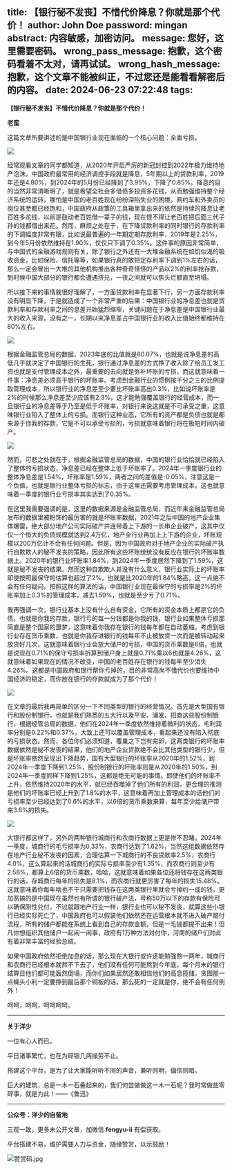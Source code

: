 title: 【银行秘不发丧】不惜代价降息？你就是那个代价！
author: John Doe
password: mingan
abstract: 内容敏感，加密访问。
message: 您好，这里需要密码。
wrong_pass_message: 抱歉，这个密码看着不太对，请再试试。
wrong_hash_message: 抱歉，这个文章不能被纠正，不过您还是能看看解密后的内容。
date: 2024-06-23 07:22:48
tags:
---
**【银行秘不发丧】不惜代价降息？你就是那个代价！**<!--more-->

**老蛮**

这篇文章所要讲述的是中国银行业现在面临的一个核心问题：全面亏损。

![](/images/20240622001.png)

经常观看文章的同学都知道，从2020年开启严厉的新冠封控到2022年极力维持地产泡沫，中国政府最常用的经济调控手段就是降息，5年期以上的贷款利率，2019年还是4.80%，到2024年的5月份已经降到了3.95%，下降了0.85%。降息的目的当然非常清晰明了，就是希望全社会多借债多投资多花钱，从而勉强维持整个经济系统的运转，哪怕是中国的老百姓现在纷纷深陷失业的困境，网约车和外卖员的岗位甚至都已经饱和，中国政府从政策的工具箱里拿出来的依然是持续的降息让老百姓多花钱，以前是鼓动老百姓借一辈子的钱，现在恨不得让老百姓把后面三代子孙的钱都借出来花。然而，麻烦之处在于，在下降贷款利率的同时银行的存款利率的下调幅度非常有限，比如说最普遍的一年期定期存款利率，2019年是2.25%，到今年5月份依然维持在1.90%，仅仅只下调了0.35%。这件事的原因非常简单，与中国式的金融游戏规则有关，除了银行之外还有一大堆金融系统在如饥似渴的吸收资金，比如保险、信托等等，如果银行真的敢把定存利率下调到1%左右的话，那么一定会冒出一大堆的其他机构推出各种奇奇怪怪的产品以2%的利率抢存款，到时候中国大部分的银行都会遭遇挤兑，一夜之间就可以焦头烂额直至坍塌。

所以接下来的事情就很好理解了，一方面贷款利率在显著下行，另一方面存款利率没有明显下降，于是就造成了一个非常严重的后果：中国银行业的净息差也就是贷款利率和存款利率之间的息差开始猛烈缩窄，关键问题在于净息差是中国银行业最大的收入来源，没有之一，长期以来净息差占中国银行业的收入比值始终都维持在80%左右。

![](/images/20240622002.png)

根据金融监管总局的数据，2023年底的比值就是80.07%，也就是说净息差的高低几乎就决定了中国银行的生死，银行通过净息差的方式挣了收入除了给员工发工资也就是支付管理成本之外，最重要的去向就是弥补坏账的亏损，而这就意味着一件事：净息差必须高于银行的坏账率。考虑到金融行业的惯例按千分之三的比例提取管理成本，所以银行业的净息差至少要比坏账率高出0.3%，比如说坏账率是2%的时候那么净息差至少应该有2.3%，这才能勉强覆盖银行的经营成本，而一旦银行业的净息差等于乃至是低于坏账率，对银行来说这就是不可承受之重，这意味银行业陷入了整体上的亏损。而银行这种业态，它所有的资产都是负债也就是都来源于你我的存款，它是不可以承受亏损的，亏损就意味着银行将在极短时间内破产。

![](/images/20240622003.png)

然而，可悲之处就在于，根据金融监管总局的数据，中国的银行业恰恰就已经陷入了整体的亏损状态，净息差已经在整体上低于坏账率了。2024年一季度银行业的整体净息差是1.54%，坏账率是1.59%，两者之间的差值是-0.05%，注意这是一个负值，也就是银行业整体亏损的标志，由于这里还需要考虑管理成本，这也就意味着一季度的银行业亏损率其实达到了0.35%。

在这里我需要强调的是，这里的数据来源是金融监管总局，而近年来金融监管总局发布的数据里被粉饰的最厉害的就是坏账率数据，2021年之后中国的地产企业集体爆雷，绝大部分地产公司实际破产并连带着上下游的一长串企业破产，这其中仅仅一个恒大的负债规模就达到2.4万亿，地产全行业再加上上下游的企业，坏账规模以200万亿计不会有任何问题。但是，因为中国政府对于地产企业的实际破产执行自欺欺人的秘不发丧的策略，因此所有这些坏账统统没有反应在银行的坏账率数据上。2020年的银行业坏账率1.84%，到2024年一季度居然下降到了1.59%，这就是秘不发丧的结果。然而这种自欺欺人并没有什么意义，银行业实际上的坏账率即使按照最保守的估算也超过了2%，也就是比2020年的1.84%略高，这一点绝不会有任何疑问。按照这样的算法的话，中国银行业现在最保守的亏损率是2%的坏账率加上0.3%的管理成本，减去1.59%，也就是至少亏了0.71%。

我再强调一次，银行业基本上没有什么自有资金，它所有的资金本质上都是它的负债，也就是你我的存款，银行亏的每一分钱都是你我的钱，银行业如果整体亏损那简直是整个国家的噩梦，这意味着你我存在银行的钱每年都在自动萎缩。考虑到银行业存在货币乘数，也就是你我存进银行的钱每年不止被放贷一次而是被转动起来放贷好几次，这就意味着银行业会放大储户的亏损，中国的货币乘数是6倍，也就是说现在0.71%的保守亏损率折算到储户身上就是0.71%乘以6也就是4.26%，这就意味着如果现在的情况不改变，中国的老百姓存在银行的钱每年至少消失4.26%。这都是中国政府和银行帮你亏掉的，目的非常高尚不惜代价也要维持中国经济的稳定，而你放在银行的存款就成为了那个代价！

![](/images/20240622004.png)

在文章的最后我再简单的区分一下不同类型的银行的经营情况。首先是大型国有银行和股份制银行，也就是我们熟悉的五大行以及平安、浦发、招商这些股份制银行，根据经管总局的数据，他们在2024年一季度依然维持着微利的状态，毛利润率分别是0.22%和0.37%，大致上还可以覆盖管理成本，看起来还没有陷入彻底的亏损状态。然而，各位你们必须知道，覆巢之下岂有完卵，这两类银行的坏账率数据依然是秘不发丧的结果，他们的地产企业贷款绝不会比其他类型的银行少，但是坏账率依然呈现出下降趋势，国有大型银行的坏账率从2020年的1.52%，到2024年一季度下降到1.25%，股份制银行的坏账率则是从2020年的1.50%，到2024年一季度同样下降到1.25%，这都是绝无可能的事情。即使他们的坏账率不上升，依然维持2020年的水平，就已经吞噬掉了他们所有的利润，更合理的推测是他们的坏账率已经上升到了1.8%的水平，这意味着再加上管理成本的话他们的亏损率至少已经达到了0.6%的水平，以6倍的货币乘数来算，每年至少给储户带来3.6%的损失。

![](/images/20240622005.png)

大银行都这样了，另外的两种银行城商行和农商行数据上更是惨不忍睹。2024年一季度，城商行的毛亏损率为0.33%，农商行达到了1.62%，当然这组数据依然存在地产行业秘不发丧的因素，合理估算一下城商行的不良贷款率2.5%，农商行4.0%，这么算起来的话城商行的实际亏损率至少有1.35%，而农商行则至少有2.58%，都算上6倍的货币乘数，哈哈，这就意味着如果各位还将钱存在这两类银行的话，存城商行每年的损失是8.1%，而农商行就更厉害了每年的损失15.48%。这就意味着你每年啥也不干只需要把钱存在这两类银行里就会亏掉约一成的钱，更加恶搞的是中国现在虽然也有所谓的银行破产法，号称50万以下的存款有保险可以确保刚性兑付，不过就跟地产行业一样，银行业也可以秘不发丧，就算这些小银行已经实际死亡了，中国政府也可以假装他们依然还在运营根本就不进入破产赔付流程，所有的储户都能在系统上看到自己的存款金额，但是一毛钱都提不出来！但凡你想组织其他储户一起闹一闹事，政府有1万种方法对付你，河南的储户们对此有着非常丰富的经验总结。

如果中国政府依然拒绝加息的话，那么现在大银行或许还能勉强熬一两年，城商行和农商行已经根本就熬不下去了，他们没有任何可能熬到今年底，每个月末的银行结算日他们都可能轰然倒塌，而你们如果居然还敢相信他们的高息揽储，贪图那一点蝇头小利一定要挣到最后那个铜板的话，那么死的一定就是你，绝不会有任何例外！

呵呵，呵呵，呵呵呵呵。
- - -
**关于洋少**

一位有心人而已。

平日诸事繁忙，也在为碎银几两操劳不止。

搭建这个平台，是为了让大家能听听不同的声音，兼听则明，偏信则暗。

巨大的建筑，总是一木一石叠起来的，我们何尝做做这一木一石呢？我时常做些零碎事，就是为此！——《鲁迅》

---

**公众号：洋少的自留地** 

三观一致，更多未公开文章，加微信 **fengyu-ii** 有偿获取。

平台搭建不易，维护需要人力与资金，随缘赞赏，以示鼓励！

![赞赏码.jpg](/images/shang.jpg)